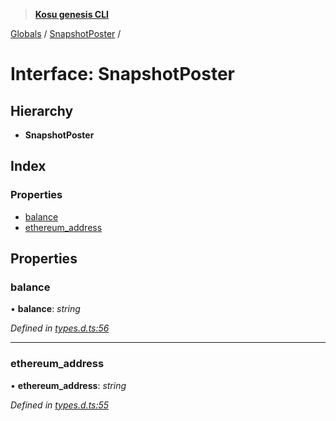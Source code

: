 > **[Kosu genesis CLI](../README.md)**

[Globals](../globals.md) / [SnapshotPoster](snapshotposter.md) /

# Interface: SnapshotPoster

## Hierarchy

-   **SnapshotPoster**

## Index

### Properties

-   [balance](snapshotposter.md#balance)
-   [ethereum_address](snapshotposter.md#ethereum_address)

## Properties

### balance

• **balance**: _string_

_Defined in [types.d.ts:56](https://github.com/ParadigmFoundation/kosu-monorepo/blob/a7ce3d5b/packages/kosu-genesis-cli/src/types.d.ts#L56)_

---

### ethereum_address

• **ethereum_address**: _string_

_Defined in [types.d.ts:55](https://github.com/ParadigmFoundation/kosu-monorepo/blob/a7ce3d5b/packages/kosu-genesis-cli/src/types.d.ts#L55)_
